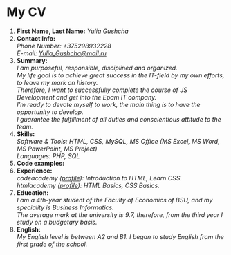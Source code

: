 # My CV  

1. __First Name, Last Name:__ *Yulia Gushcha*  
2. __Contact Info:__  
  *Phone Number: +375298932228*  
  *E-mail: Yulia_Gushcha@mail.ru*  
3. __Summary:__  
  *I am purposeful, responsible, disciplined and organized.  
  My life goal is to achieve great success in the IT-field by my own efforts, to leave my mark on history.  
  Therefore, I want to successfully complete the course of JS Development and get into the Epam IT company.  
  I’m ready to devote myself to work, the main thing is to have the opportunity to develop.  
  I guarantee the fulfillment of all duties and conscientious attitude to the team.*  
4. __Skills:__  
  *Software & Tools: HTML, CSS, MySQL, MS Office (MS Excel, MS Word, MS PowerPoint, MS Project)*  
  *Languages: PHP, SQL*  
5. __Code examples:__
6. __Experience:__  
  *codeacademy ([profile](https://www.codecademy.com/profiles/net9429745985)): Introduction to HTML, Learn CSS.*  
  *htmlacademy ([profile](https://htmlacademy.ru/profile/id1146329)): HTML Basics, CSS Basics.*  
7. __Education:__  
  *I am a 4th-year student of the Faculty of Economics of BSU, and my speciality is Business Informatics.  
  The average mark at the university is 9.7, therefore, from the third year I study on a budgetary basis.*
8. __English:__  
  *My English level is between A2 and B1. I began to study English from the first grade of the school.*
